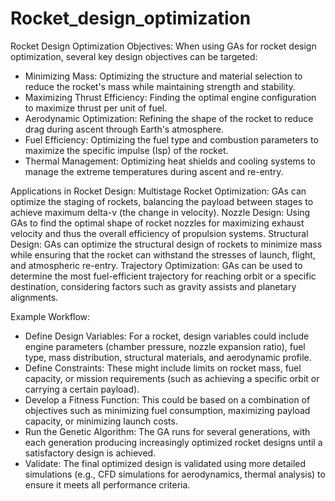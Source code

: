 # Rocket_design_optimization

Rocket Design Optimization Objectives:
When using GAs for rocket design optimization, several key design objectives can be targeted:

- Minimizing Mass: Optimizing the structure and material selection to reduce the rocket's mass while maintaining strength and stability.
- Maximizing Thrust Efficiency: Finding the optimal engine configuration to maximize thrust per unit of fuel.
- Aerodynamic Optimization: Refining the shape of the rocket to reduce drag during ascent through Earth's atmosphere.
- Fuel Efficiency: Optimizing the fuel type and combustion parameters to maximize the specific impulse (Isp) of the rocket.
- Thermal Management: Optimizing heat shields and cooling systems to manage the extreme temperatures during ascent and re-entry.

Applications in Rocket Design:
Multistage Rocket Optimization: GAs can optimize the staging of rockets, balancing the payload between stages to achieve maximum delta-v (the change in velocity).
Nozzle Design: Using GAs to find the optimal shape of rocket nozzles for maximizing exhaust velocity and thus the overall efficiency of propulsion systems.
Structural Design: GAs can optimize the structural design of rockets to minimize mass while ensuring that the rocket can withstand the stresses of launch, flight, and atmospheric re-entry.
Trajectory Optimization: GAs can be used to determine the most fuel-efficient trajectory for reaching orbit or a specific destination, considering factors such as gravity assists and planetary alignments.

Example Workflow:
- Define Design Variables: For a rocket, design variables could include engine parameters (chamber pressure, nozzle expansion ratio), fuel type, mass distribution, structural materials, and aerodynamic profile.
- Define Constraints: These might include limits on rocket mass, fuel capacity, or mission requirements (such as achieving a specific orbit or carrying a certain payload).
- Develop a Fitness Function: This could be based on a combination of objectives such as minimizing fuel consumption, maximizing payload capacity, or minimizing launch costs.
- Run the Genetic Algorithm: The GA runs for several generations, with each generation producing increasingly optimized rocket designs until a satisfactory design is achieved.
- Validate: The final optimized design is validated using more detailed simulations (e.g., CFD simulations for aerodynamics, thermal analysis) to ensure it meets all performance criteria.
